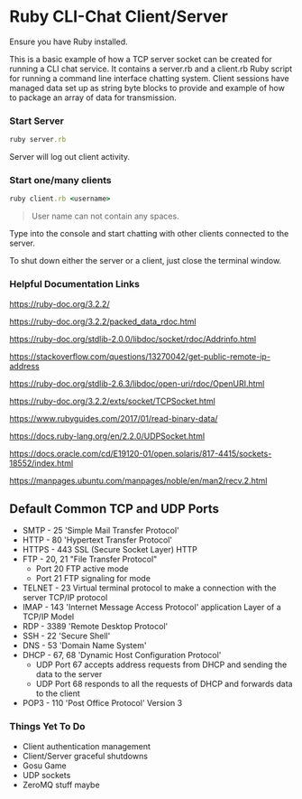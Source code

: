 # Ruby CLI-Chat Client/Server

Ensure you have Ruby installed.

This is a basic example of how a TCP server socket can be created for running a CLI chat service. It contains a server.rb and a client.rb Ruby script for running a command line interface chatting system. Client sessions have managed data set up as string byte blocks to provide and example of how to package an array of data for transmission.

### Start Server
```ruby
ruby server.rb
```
Server will log out client activity.

### Start one/many clients
```ruby
ruby client.rb <username>
```
>User name can not contain any spaces.

Type into the console and start chatting with other clients connected to the server.

To shut down either the server or a client, just close the terminal window.

### Helpful Documentation Links

https://ruby-doc.org/3.2.2/

https://ruby-doc.org/3.2.2/packed_data_rdoc.html

https://ruby-doc.org/stdlib-2.0.0/libdoc/socket/rdoc/Addrinfo.html

https://stackoverflow.com/questions/13270042/get-public-remote-ip-address

https://ruby-doc.org/stdlib-2.6.3/libdoc/open-uri/rdoc/OpenURI.html

https://ruby-doc.org/3.2.2/exts/socket/TCPSocket.html

https://www.rubyguides.com/2017/01/read-binary-data/

https://docs.ruby-lang.org/en/2.2.0/UDPSocket.html

https://docs.oracle.com/cd/E19120-01/open.solaris/817-4415/sockets-18552/index.html

https://manpages.ubuntu.com/manpages/noble/en/man2/recv.2.html


## Default Common TCP and UDP Ports

* SMTP - 25  'Simple Mail Transfer Protocol' 
* HTTP - 80  'Hypertext Transfer Protocol' 
* HTTPS - 443 SSL (Secure Socket Layer) HTTP 
* FTP - 20, 21 "File Transfer Protocol"
    - Port 20 FTP active mode
    - Port 21 FTP signaling for mode
* TELNET - 23 Virtual terminal protocol to make a connection with the server TCP/IP protocol 
* IMAP - 143 'Internet Message Access Protocol' application Layer of a TCP/IP Model 
* RDP - 3389 'Remote Desktop Protocol' 
* SSH - 22 'Secure Shell' 
* DNS - 53 'Domain Name System' 
* DHCP - 67, 68 'Dynamic Host Configuration Protocol'
    - UDP Port 67 accepts address requests from DHCP and sending the data to the server
    - UDP Port 68 responds to all the requests of DHCP and forwards data to the client
* POP3 - 110 'Post Office Protocol' Version 3

### Things Yet To Do

* Client authentication management
* Client/Server graceful shutdowns
* Gosu Game
* UDP sockets
* ZeroMQ stuff maybe
